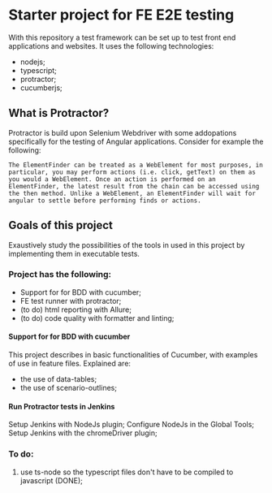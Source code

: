# Starter project for FE E2E testing
With this repository a test framework can be set up to test front end applications and websites. It uses the following technologies:

* nodejs;
* typescript; 
* protractor;
* cucumberjs;

## What is Protractor?
Protractor is build upon Selenium Webdriver with some addopations specifically for the testing of Angular applications. Consider for example the following:
````
The ElementFinder can be treated as a WebElement for most purposes, in particular, you may perform actions (i.e. click, getText) on them as you would a WebElement. Once an action is performed on an ElementFinder, the latest result from the chain can be accessed using the then method. Unlike a WebElement, an ElementFinder will wait for angular to settle before performing finds or actions.
````

## Goals of this project
Exaustively study the possibilities of the tools in used in this project by implementing them in executable tests.

### Project has the following: 
- Support for for BDD with cucumber;
- FE test runner with protractor;
- (to do) html reporting with Allure;
- (to do) code quality with formatter and linting;

#### Support for for BDD with cucumber
This project describes in basic functionalities of Cucumber, with examples of use in feature files. Explained are:
* the use of data-tables;
* the use of scenario-outlines; 

#### Run Protractor tests in Jenkins
Setup Jenkins with NodeJs plugin;
Configure NodeJs in the Global Tools;
Setup Jenkins with the chromeDriver plugin;

### To do: 
1. use ts-node so the typescript files don't have to be compiled to javascript (DONE);
